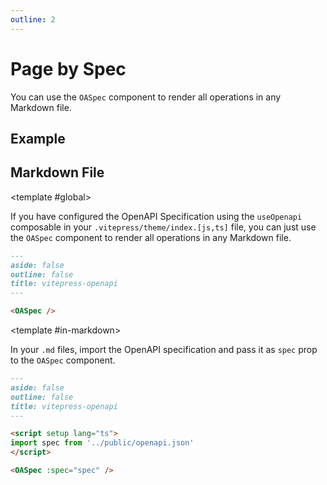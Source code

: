 ```yaml
---
outline: 2
---
```


# Page by Spec

You can use the `OASpec` component to render all operations in any Markdown file.

## Example

<SandboxIframe :sandbox-data="{sandboxView: 'preview', previewComponent: 'PagesBySpec', showSidebar: false}" :iframe-zoom="0.6" class="h-[70vh] max-h-[700px]" />


## Markdown File

<ScopeConfigurationTabs>

<template #global>

If you have configured the OpenAPI Specification using the `useOpenapi` composable in your `.vitepress/theme/index.[js,ts]` file, you can just use the `OASpec` component to render all operations in any Markdown file.

```markdown
---
aside: false
outline: false
title: vitepress-openapi
---

<OASpec />
```

</template>

<template #in-markdown>

In your `.md` files, import the OpenAPI specification and pass it as `spec` prop to the `OASpec` component.

```markdown
---
aside: false
outline: false
title: vitepress-openapi
---

<script setup lang="ts">
import spec from '../public/openapi.json'
</script>

<OASpec :spec="spec" />
```

</template>

</ScopeConfigurationTabs>
